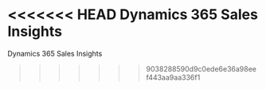 <<<<<<< HEAD
Dynamics 365 Sales Insights
=======
Dynamics 365 Sales Insights
>>>>>>> 9038288590d9c0ede6e36a98eef443aa9aa336f1
